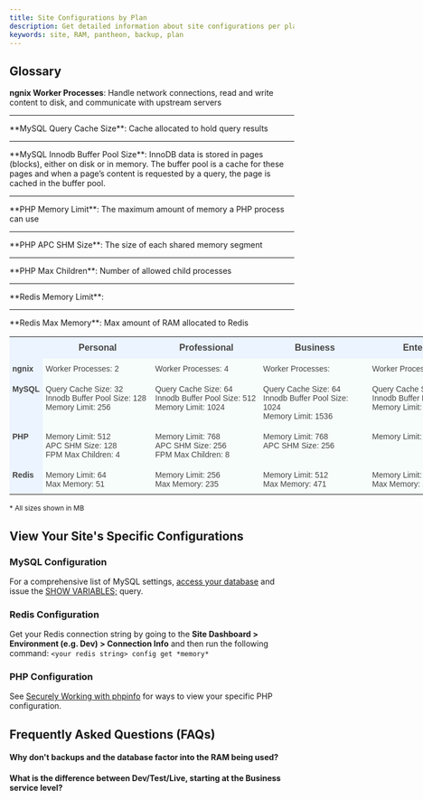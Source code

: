 ```yaml
---
title: Site Configurations by Plan
description: Get detailed information about site configurations per plan.
keywords: site, RAM, pantheon, backup, plan
---
```


## Glossary

**ngnix Worker Processes**: Handle network connections, read and write content to disk, and communicate with upstream servers
<hr>   
**MySQL Query Cache Size**: Cache allocated to hold query results
<hr>
**MySQL Innodb Buffer Pool Size**: InnoDB data is stored in pages (blocks), either on disk or in memory. The buffer pool is a cache for these pages and when a page’s content is requested by a query, the page is cached in the buffer pool.  
<hr>
**PHP Memory Limit**: The maximum amount of memory a PHP process can use
<hr>
**PHP APC SHM Size**: The size of each shared memory segment   
<hr>
**PHP Max Children**: Number of allowed child processes
<hr>
**Redis Memory Limit**:  
<hr>
**Redis Max Memory**: Max amount of RAM allocated to Redis  

<style type="text/css">
.tg  {border-collapse:collapse;border-spacing:0;border-color:#999;}
.tg td{font-family:Arial, sans-serif;font-size:14px;padding:10px 5px;border-style:solid;border-width:0px;overflow:hidden;word-break:normal;border-color:#999;color:#444;background-color:#F7FDFA;}
.tg th{font-family:Arial, sans-serif;font-size:16px;font-weight:normal;padding:10px 5px;border-style:solid;border-width:0px;overflow:hidden;word-break:normal;border-color:#999;color:#fff;background-color:#26ADE4;}

.tg .tg-xlfc{font-size:100%;font-family:serif !important;;background-color:#ecf4ff;vertical-align:top}
.tg .tg-0eef{font-weight:bold;background-color:#ecf4ff;color:#444444;vertical-align:top}
.tg .tg-eyl8{font-weight:bold;background-color:#ecf4ff}
.tg .tg-yw4l{vertical-align:top}
.tg .tg-7ojv{font-weight:bold;background-color:#ecf4ff;vertical-align:top}
</style>
<table class="tg" style="undefined;table-layout: fixed; width: 835px">
<colgroup>
<col style="width: 59px">
<col style="width: 194px">
<col style="width: 191px">
<col style="width: 193px">
<col style="width: 198px">
</colgroup>
  <tr>
    <th class="tg-xlfc"></th>
    <th class="tg-0eef">Personal</th>
    <th class="tg-0eef">Professional<br></th>
    <th class="tg-0eef">Business</th>
    <th class="tg-0eef">Enterprise</th>
  </tr>
  <tr>
    <td class="tg-eyl8">ngnix<br></td>
    <td class="tg-yw4l">Worker Processes: 2<br></td>
    <td class="tg-yw4l">Worker Processes: 4<br></td>
    <td class="tg-yw4l">Worker Processes: <br></td>
    <td class="tg-yw4l">Worker Processes: <br></td>
  </tr>
  <tr>
    <td class="tg-7ojv">MySQL<br></td>
    <td class="tg-yw4l">Query Cache Size: 32<br>Innodb Buffer Pool Size: 128<br>Memory Limit: 256<br></td>
    <td class="tg-yw4l">Query Cache Size: 64<br>Innodb Buffer Pool Size: 512<br>Memory Limit: 1024<br></td>
    <td class="tg-yw4l">Query Cache Size: 64<br>Innodb Buffer Pool Size: 1024<br>Memory Limit: 1536<br></td>
    <td class="tg-yw4l">Query Cache Size: 512<br>Innodb Buffer Pool Size: 8192<br>Memory Limit: 10240 <br></td>
  </tr>
  <tr>
    <td class="tg-7ojv">PHP</td>
    <td class="tg-yw4l">Memory Limit: 512<br>APC SHM Size: 128<br>FPM Max Children: 4<br></td>
    <td class="tg-yw4l">Memory Limit: 768<br>APC SHM Size: 256<br>FPM Max Children: 8<br></td>
    <td class="tg-yw4l">Memory Limit: 768<br>APC SHM Size: 256</td>
    <td class="tg-yw4l">Memory Limit: 1024</td>
  </tr>
  <tr>
    <td class="tg-7ojv">Redis</td>
    <td class="tg-yw4l">Memory Limit: 64<br>Max Memory: 51</td>
    <td class="tg-yw4l">Memory Limit: 256<br>Max Memory: 235<br></td>
    <td class="tg-yw4l">Memory Limit: 512<br>Max Memory: 471</td>
    <td class="tg-yw4l">Memory Limit: 2024<br>Max Memory: 16777<br></td>
  </tr>

</table>
<tr> <p style="font-size:12px"> * All sizes shown in MB </p style>

## View Your Site's Specific Configurations

### MySQL Configuration
For a comprehensive list of MySQL settings, [access your database](https://pantheon.io/docs/articles/local/accessing-mysql-databases/) and issue the [SHOW VARIABLES;](http://dev.mysql.com/doc/refman/5.0/en/show-variables.html) query.

### Redis Configuration
Get your Redis connection string by going to the **Site Dashboard > Environment (e.g. Dev) > Connection Info** and then run the following command: `<your redis string> config get *memory*`

### PHP Configuration
 See [Securely Working with phpinfo](https://pantheon.io/docs/articles/sites/secure-phpinfo/#method-1-(drupal)) for ways to view your specific PHP configuration.

## Frequently Asked Questions (FAQs)

#### Why don't backups and the database factor into the RAM being used?

#### What is the difference between Dev/Test/Live, starting at the Business service level?
